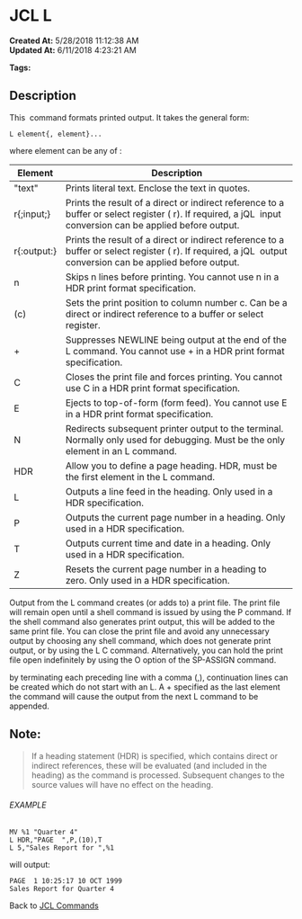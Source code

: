# JCL L

**Created At:** 5/28/2018 11:12:38 AM  
**Updated At:** 6/11/2018 4:23:21 AM  

**Tags:**
<badge text='print' vertical='middle' />
<badge text='jcl' vertical='middle' />

## Description 

This  command formats printed output. It takes the general form:

```
L element{, element}...
```

where element can be any of :


| Element<br> | Description<br> |
| --- | --- |
| "text"<br> | Prints literal text. Enclose the text in quotes.<br> |
| r{;input;}<br> | Prints the result of a direct or indirect reference to a buffer or select register ( r). If required, a jQL  input conversion can be applied before output.<br> |
| r{:output:}<br> | Prints the result of a direct or indirect reference to a buffer or select register ( r). If required, a jQL  output conversion can be applied before output.<br> |
| n<br> | Skips n lines before printing. You cannot use n in a HDR print format specification.<br> |
| (c)<br> | Sets the print position to column number c. Can be a direct or indirect reference to a buffer or select register.<br> |
| +<br> | Suppresses NEWLINE being output at the end of the L command. You cannot use + in a HDR print format specification.<br> |
| C<br> | Closes the print file and forces printing. You cannot use C in a HDR print format specification.<br> |
| E<br> | Ejects to top-of-form (form feed). You cannot use E in a HDR print format specification.<br> |
| N<br> | Redirects subsequent printer output to the terminal. Normally only used for debugging. Must be the only element in an L command.<br> |
| HDR<br> | Allow you to define a page heading. HDR, must be the first element in the L command.<br> |
| L<br> | Outputs a line feed in the heading. Only used in a HDR specification.<br> |
| P<br> | Outputs the current page number in a heading. Only used in a HDR specification.<br> |
| T<br> | Outputs current time and date in a heading. Only used in a HDR specification.<br> |
| Z<br> | Resets the current page number in a heading to zero. Only used in a HDR specification.<br> |




Output from the L command creates (or adds to) a print file. The print file will remain open until a shell command is issued by using the P command. If the shell command also generates print output, this will be added to the same print file. You can close the print file and avoid any unnecessary output by choosing any shell command, which does not generate print output, or by using the L C command. Alternatively, you can hold the print file open indefinitely by using the O option of the SP-ASSIGN command.

by terminating each preceding line with a comma (,), continuation lines can be created which do not start with an L. A + specified as the last element the command will cause the output from the next L command to be appended.



## Note: 


> If a heading statement (HDR) is specified, which contains direct or indirect references, these will be evaluated (and included in the heading) as the command is processed. Subsequent changes to the source values will have no effect on the heading.




###### EXAMPLE

```
MV %1 "Quarter 4"
L HDR,"PAGE  ",P,(10),T
L 5,"Sales Report for ",%1
```

will output:

```
PAGE  1 10:25:17 10 OCT 1999
Sales Report for Quarter 4
```



Back to [JCL Commands](jcl-commands)
